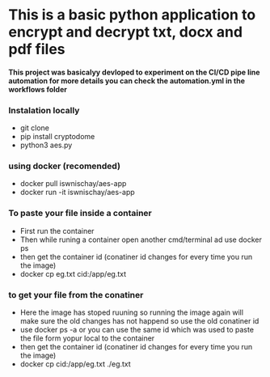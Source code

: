 <h1>This is a basic python application to encrypt and decrypt txt, docx and pdf files</h1>
<h4>This project was basicalyy devloped to experiment on the CI/CD pipe line automation for more details you can check the automation.yml in the workflows folder</h4>

<h3>Instalation locally</h3>
<ul>
  <li>git clone </li>
  <li>pip install cryptodome</li>
  <li>python3 aes.py</li>
</ul>

<h3>using docker (recomended)</h3>
<ul>
  <li>docker pull iswnischay/aes-app</li>
  <li>docker run -it iswnischay/aes-app</li>
</ul>

<h3>To paste your file inside a container</h3>
<ul>
  <li>First run the container</li>
  <li>Then while runing a container open another cmd/terminal ad use docker ps</li>
  <li>then get the container id (conatiner id changes for every time you run the image)</li>
  <li> docker cp eg.txt cid:/app/eg.txt</li>
</ul>
<h3> to get your file from the conatiner</h3>
<ul>
  <li>Here the image has stoped ruuning so running the image again will make sure the old changes has not happend so use the old conatiner id </li>
  <li>use docker ps -a or you can use the same id which was used to paste the file form yopur local to the container </li>
  <li>then get the container id (conatiner id changes for every time you run the image)</li>
  <li> docker cp cid:/app/eg.txt ./eg.txt</li>
</ul>
